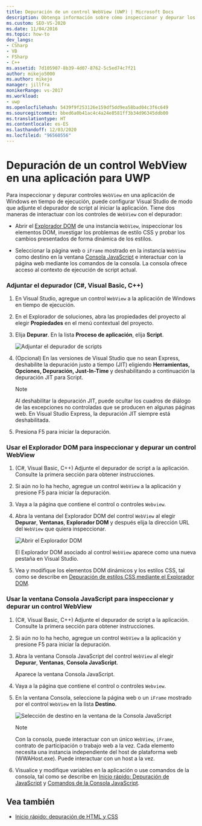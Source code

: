 ```yaml
---
title: Depuración de un control WebView (UWP) | Microsoft Docs
description: Obtenga información sobre cómo inspeccionar y depurar los controles WebView que se usan en una aplicación Windows Runtime. Puede usar el Explorador DOM y la ventana Consola de JavaScript.
ms.custom: SEO-VS-2020
ms.date: 11/04/2016
ms.topic: how-to
dev_langs:
- CSharp
- VB
- FSharp
- C++
ms.assetid: 7d105907-8b39-4d07-8762-5c5ed74c7f21
author: mikejo5000
ms.author: mikejo
manager: jillfra
monikerRange: vs-2017
ms.workload:
- uwp
ms.openlocfilehash: 5439f9f253126e159df5dd9ea58bad04c3f6c649
ms.sourcegitcommit: bbed6a0b41ac4c4a24e8581ff3b34d96345ddb00
ms.translationtype: HT
ms.contentlocale: es-ES
ms.lasthandoff: 12/03/2020
ms.locfileid: "96560556"
---
```

# <a name="debug-a-webview-control-in-a-uwp-app"></a>Depuración de un control WebView en una aplicación para UWP

 Para inspeccionar y depurar controles `WebView` en una aplicación de Windows en tiempo de ejecución, puede configurar Visual Studio de modo que adjunte el depurador de script al iniciar la aplicación. Tiene dos maneras de interactuar con los controles de `WebView` con el depurador:

- Abrir el [Explorador DOM](../debugger/quickstart-debug-html-and-css.md) de una instancia `WebView`, inspeccionar los elementos DOM, investigar los problemas de estilo CSS y probar los cambios presentados de forma dinámica de los estilos.

- Seleccionar la página web o `iFrame` mostrado en la instancia `WebView` como destino en la ventana [Consola JavaScript](../debugger/javascript-console-commands.md?view=vs-2017&preserve-view=true) e interactuar con la página web mediante los comandos de la consola. La consola ofrece acceso al contexto de ejecución de script actual.

### <a name="attach-the-debugger-c-visual-basic-c"></a>Adjuntar el depurador (C#, Visual Basic, C++)

1. En Visual Studio, agregue un control `WebView` a la aplicación de Windows en tiempo de ejecución.

2. En el Explorador de soluciones, abra las propiedades del proyecto al elegir **Propiedades** en el menú contextual del proyecto.

3. Elija **Depurar**. En la lista **Proceso de aplicación**, elija **Script**.

     ![Adjuntar el depurador de scripts](../debugger/media/js_dom_webview_script_debugger.png "JS_DOM_WebView_Script_Debugger")

4. (Opcional) En las versiones de Visual Studio que no sean Express, deshabilite la depuración justo a tiempo (JIT) eligiendo **Herramientas, Opciones, Depuración, Just-In-Time** y deshabilitando a continuación la depuración JIT para Script.

    > [!NOTE]
    > Al deshabilitar la depuración JIT, puede ocultar los cuadros de diálogo de las excepciones no controladas que se producen en algunas páginas web. En Visual Studio Express, la depuración JIT siempre está deshabilitada.

5. Presiona F5 para iniciar la depuración.

### <a name="use-the-dom-explorer-to-inspect-and-debug-a-webview-control"></a>Usar el Explorador DOM para inspeccionar y depurar un control WebView

1. (C#, Visual Basic, C++) Adjunte el depurador de script a la aplicación. Consulte la primera sección para obtener instrucciones.

2. Si aún no lo ha hecho, agregue un control `WebView` a la aplicación y presione F5 para iniciar la depuración.

3. Vaya a la página que contiene el control o controles `Webview`.

4. Abra la ventana del Explorador DOM del control `WebView` al elegir **Depurar**, **Ventanas**, **Explorador DOM** y después elija la dirección URL del `WebView` que quiera inspeccionar.

     ![Abrir el Explorador DOM](../debugger/media/js_dom_webview.png "JS_DOM_WebView")

     El Explorador DOM asociado al control `WebView` aparece como una nueva pestaña en Visual Studio.

5. Vea y modifique los elementos DOM dinámicos y los estilos CSS, tal como se describe en [Depuración de estilos CSS mediante el Explorador DOM](quickstart-debug-html-and-css.md).

### <a name="use-the-javascript-console-window-to-inspect-and-debug-a-webview-control"></a>Usar la ventana Consola JavaScript para inspeccionar y depurar un control WebView

1. (C#, Visual Basic, C++) Adjunte el depurador de script a la aplicación. Consulte la primera sección para obtener instrucciones.

2. Si aún no lo ha hecho, agregue un control `WebView` a la aplicación y presione F5 para iniciar la depuración.

3. Abra la ventana Consola JavaScript del control `WebView` al elegir **Depurar**, **Ventanas**, **Consola JavaScript**.

     Aparece la ventana Consola JavaScript.

4. Vaya a la página que contiene el control o controles `Webview`.

5. En la ventana Consola, seleccione la página web o un `iFrame` mostrado por el control `WebView` en la lista **Destino**.

     ![Selección de destino en la ventana de la Consola JavaScript](../debugger/media/js_console_target.png "JS_Console_Target")

    > [!NOTE]
    > Con la consola, puede interactuar con un único `WebView`, `iFrame`, contrato de participación o trabajo web a la vez. Cada elemento necesita una instancia independiente del host de plataforma web (WWAHost.exe). Puede interactuar con un host a la vez.

6. Visualice y modifique variables en la aplicación o use comandos de la consola, tal como se describe en [Inicio rápido: Depuración de JavaScript](../debugger/quickstart-debug-javascript-using-the-console.md) y [Comandos de la Consola JavaScript](../debugger/javascript-console-commands.md?view=vs-2017&preserve-view=true).

## <a name="see-also"></a>Vea también

- [Inicio rápido: depuración de HTML y CSS](../debugger/quickstart-debug-html-and-css.md)